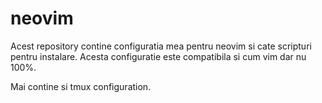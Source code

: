 # neovim

Acest repository contine configuratia mea pentru neovim si cate scripturi pentru instalare.
Acesta configuratie este compatibila si cum vim dar nu 100%.
  
Mai contine si tmux configuration.
